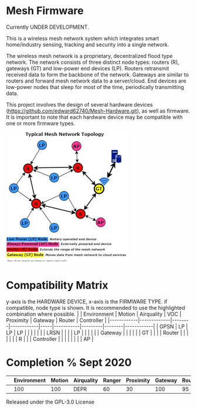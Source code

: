 # Mesh Firmware
Currently UNDER DEVELOPMENT.

This is a wireless mesh network system which integrates smart home/industry sensing, tracking and security into a single network.

The wireless mesh network is a proprietary, decentralized flood type network. The network consists of three distinct node types: routers (R), gateways (GT) and low-power end devices (LP).
Routers retransmit received data to form the backbone of the network.
Gateways are similar to routers and forward mesh network data to a server/cloud.
End devices are low-power nodes that sleep for most of the time, periodically transmitting data.

This project involves the design of several hardware devices (https://github.com/edward62740/Mesh-Hardware.git), as well as firmware. It is important to note that each hardware device may be compatible with one or more firmware types.

![alt text](https://github.com/edward62740/Mesh-Firmware/blob/master/docu/meshnetwork.jpg?raw=true)

# Compatibility Matrix
y-axis is the HARDWARE DEVICE, x-axis is the FIRMWARE TYPE. if compatible, node type is shown.
It is recommended to use the highlighted combination where possible.
|            | Environment | Motion | Airquality | VOC | Proximity | Gateway | Router | Controller |
|------------|-------------|--------|------------|-----|-----------|---------|--------|------------|
| GPSN       |     LP      |   LP   |     LP     |     |           |         |        |            |
| LRSN       |             |        |            |  LP |           |         |        |            |
| Gateway    |             |        |            |     |           |    GT   |        |            |
| Router     |             |        |            |     |           |         |    R   |            |
| Controller |             |        |            |     |           |         |        |     AP     |

# Completion % Sept 2020
|            | Environment | Motion | Airquality | Ranger | Proximity | Gateway | Router | Controller |
|------------|-------------|--------|------------|--------|-----------|---------|--------|------------|
|            |     100     |   100  |    DEPR    |   60   |    30     |   100   |   95   |     50     |


Released under the GPL-3.0 License
